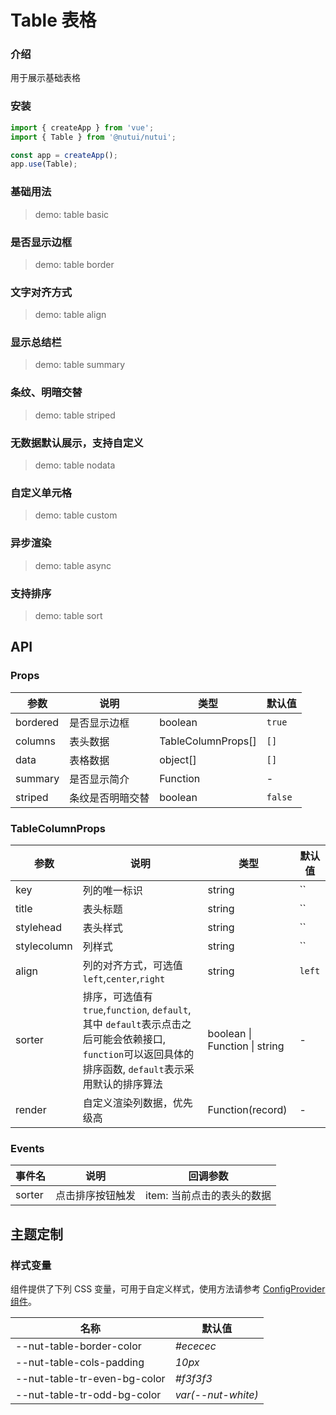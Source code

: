 # Table 表格

### 介绍

用于展示基础表格

### 安装

```js
import { createApp } from 'vue';
import { Table } from '@nutui/nutui';

const app = createApp();
app.use(Table);
```

### 基础用法

> demo: table basic

### 是否显示边框

> demo: table border

### 文字对齐方式

> demo: table align

### 显示总结栏

> demo: table summary

### 条纹、明暗交替

> demo: table striped

### 无数据默认展示，支持自定义

> demo: table nodata

### 自定义单元格

> demo: table custom

### 异步渲染

> demo: table async

### 支持排序

> demo: table sort

## API

### Props

| 参数 | 说明 | 类型 | 默认值 |
| --- | --- | --- | --- |
| bordered | 是否显示边框 | boolean | `true` |
| columns | 表头数据 | TableColumnProps[] | `[]` |
| data | 表格数据 | object[] | `[]` |
| summary | 是否显示简介 | Function | - |
| striped | 条纹是否明暗交替 | boolean | `false` |

### TableColumnProps

| 参数 | 说明 | 类型 | 默认值 |
| --- | --- | --- | --- |
| key | 列的唯一标识 | string | `` |
| title | 表头标题 | string | `` |
| stylehead | 表头样式 | string | `` |
| stylecolumn | 列样式 | string | `` |
| align | 列的对齐方式，可选值`left`,`center`,`right` | string | `left` |
| sorter | 排序，可选值有 `true`,`function`, `default`, 其中 `default`表示点击之后可能会依赖接口, `function`可以返回具体的排序函数, `default`表示采用默认的排序算法 | boolean \| Function \| string | - |
| render | 自定义渲染列数据，优先级高 | Function(record) | - |

### Events

| 事件名 | 说明 | 回调参数 |
| --- | --- | --- |
| sorter | 点击排序按钮触发 | item: 当前点击的表头的数据 |

## 主题定制

### 样式变量

组件提供了下列 CSS 变量，可用于自定义样式，使用方法请参考 [ConfigProvider 组件](#/zh-CN/component/configprovider)。

| 名称 | 默认值 |
| --- | --- |
| --nut-table-border-color | _#ececec_ |
| --nut-table-cols-padding | _10px_ |
| --nut-table-tr-even-bg-color | _#f3f3f3_ |
| --nut-table-tr-odd-bg-color | _var(--nut-white)_ |
